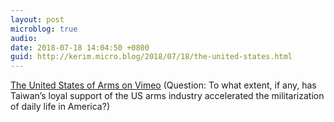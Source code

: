 ```yaml
---
layout: post
microblog: true
audio: 
date: 2018-07-18 14:04:50 +0800
guid: http://kerim.micro.blog/2018/07/18/the-united-states.html
---
```

[The United States of Arms on Vimeo](https://vimeo.com/279923192) (Question: To what extent, if any, has Taiwan’s loyal support of the US arms industry accelerated the militarization of daily life in America?)
